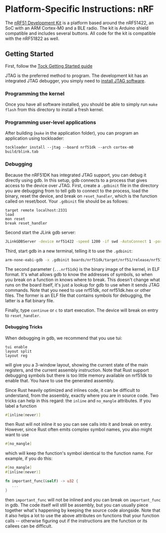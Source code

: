 Platform-Specific Instructions: nRF
===================================

The [nRF51 Development
Kit](https://www.nordicsemi.com/eng/Products/nRF51-DK) is a platform
based around the nRF51422, an SoC with an ARM Cortex-M0 and a BLE
radio. The kit is Arduino shield compatible and includes several
buttons.  All code for the kit is compatible with the nRF51822 as
well.

## Getting Started

First, follow the [Tock Getting Started guide](../../doc/Getting_Started.md)

JTAG is the preferred method to program. The development kit has an
integrated JTAG debugger, you simply need to [install JTAG
software](../../doc/Getting_Started.md#optional-requirements).

### Programming the kernel

Once you have all software installed, you should be able to simply run
`make flash` from this directory to install a fresh kernel.

### Programming user-level applications

After building (`make` in the application folder), you can program an
application using tockloader:

    tockloader install --jtag --board nrf51dk --arch cortex-m0 build/blink.tab

### Debugging

Because the nRF51DK has integrated JTAG support, you can debug it
directly using gdb. In this setup, gdb connects to a process that
gives access to the device over JTAG.  First, create a `.gdbinit` file
in the directory you are debugging from to tell gdb to connect to the
process, load the binary, reset the device, and break on
`reset_handler`, which is the function called on reset/boot. Your
`.gdbinit` file should be as follows:

```gdb
target remote localhost:2331
load
mon reset
break reset_handler
```

Second start the JLink gdb server:

```bash
JLinkGDBServer -device nrf51422 -speed 1200 -if swd -AutoConnect 1 -port 2331
```

Third, start gdb in a new terminal, telling it to use the `.gdbinit`:

```bash
arm-none-eabi-gdb -x .gdbinit boards/nrf51dk/target/nrf51/release/nrf51dk
```

The second parameter (`...nrf51dk`) is the binary image of the kernel,
in ELF format. It's what allows gdb to know the addresses of symbols,
so when you break on a function in knows where to break. This doesn't
change what runs on the board itself, it's just a lookup for gdb to
use when it sends JTAG commands.  Note that you need to use nrf51dk,
*not* nrf51dk.hex or other files. The former is an ELF file that
contains symbols for debugging, the latter is a flat binary file.

Finally, type `continue` or `c` to start execution. The device
will break on entry to `reset_handler`.

#### Debugging Tricks

When debugging in gdb, we recommend that you use tui:

```gdb
tui enable
layout split
layout reg
```

will give you a 3-window layout, showing the current state of the
main registers, and the current assembly instruction. 
Note that Rust support debugging symbols but there is too little memory available on nrf51dk to enable that. 
You have to use the generated assembly.

Since Rust heavily optimized and inlines code, it can be difficult to
understand, from the assembly, exactly where you are in source code. Two
tricks can help in this regard: the ``inline`` and ``no_mangle`` attributes. If you label a function

```rust
#[inline(never)]
```

then Rust will not inline it so you can see calls into it and break on
entry. However, since Rust often emits complex symbol names, you also
might want to use

```rust
#[no_mangle]
```

which will keep the function's symbol identical to the function name.
For example, if you do this:

```rust
#[no_mangle]
#[inline(never)]

fn important_func(&self) -> u32 {
   ...
}
```

then `important_func` will not be inlined and you can break on
`important_func` in gdb. The code itself will still be assembly, but
you can usually piece together what's happening by keeping the source
code alongside. Note that it also helps a lot to use the above
attributes on functions that your function calls -- otherwise figuring
out if the instructions are the function or its callees can be
difficult.
